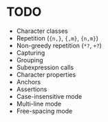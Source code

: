 # TODO

* Character classes
* Repetition (`{n,}`, `{,m}`, `{n,m}`)
* Non-greedy repetition (`*?`, `+?`)
* Capturing
* Grouping
* Subexpression calls
* Character properties
* Anchors
* Assertions
* Case-insensitive mode
* Multi-line mode
* Free-spacing mode
